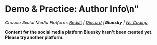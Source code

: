 # Demo & Practice: Author Info\n"
_Choose Social Media Platform: <a href='../../../reddit/ch06_authenticity/02_posting_sources/02_demo_practice_author_info.html'>Reddit</a> | <a href='../../../discord/ch06_authenticity/02_posting_sources/02_demo_practice_author_info.html'>Discord</a> | __Bluesky__ | <a href='../../../nocode/ch06_authenticity/02_posting_sources/02_demo_practice_author_info.html'>No Coding</a>_

__Content for the social media platform Bluesky hasn't been created yet. Please try another platform.__